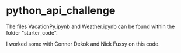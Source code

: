 # python_api_challenge
The files VacationPy.ipynb and Weather.ipynb can be found within the folder "starter_code". 

I worked some with Conner Dekok and Nick Fussy on this code. 
